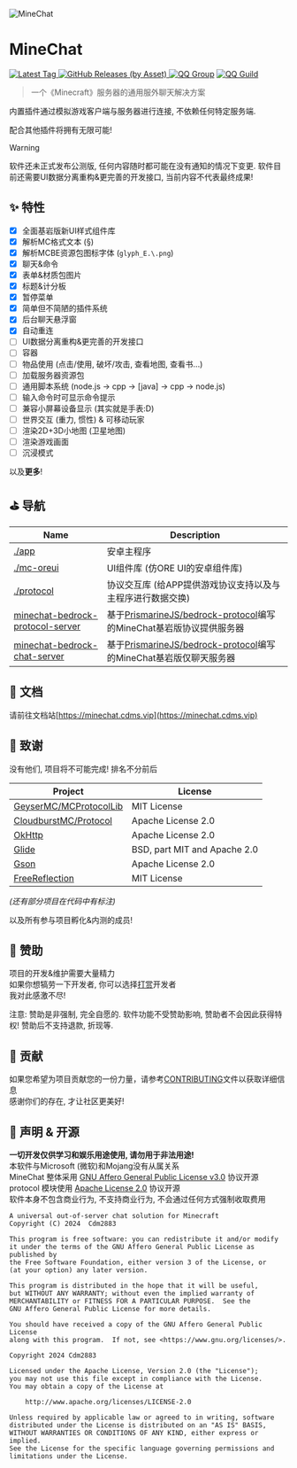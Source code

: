 ![MineChat](https://socialify.git.ci/Cdm2883/MineChat/image?description=1&font=Inter&forks=1&issues=1&logo=https%3A%2F%2Fgithub.com%2FCdm2883%2FMineChat%2Fblob%2Fmaster%2Flogo_256x256.png%3Fraw%3Dtrue&name=1&owner=1&pattern=Brick%20Wall&pulls=1&stargazers=1&theme=Auto)
# MineChat
[
![Latest Tag](https://img.shields.io/github/v/tag/Cdm2883/MineChat?label=LATEST%20TAG&style=for-the-badge)
![GitHub Releases (by Asset)](https://img.shields.io/github/downloads/Cdm2883/MineChat/latest/total?style=for-the-badge)
](https://github.com/Cdm2883/MineChat/releases/latest)
[![QQ Group](https://img.shields.io/badge/QQ_Group-Cdm's_group-0099ff?style=for-the-badge&logo=data%3Aimage%2Fpng%3Bbase64%2CiVBORw0KGgoAAAANSUhEUgAAAGAAAABgCAYAAADimHc4AAAACXBIWXMAACE4AAAhOAFFljFgAAAAAXNSR0IArs4c6QAAAARnQU1BAACxjwv8YQUAAARcSURBVHgB7Z2NUdswFMf%2F6XWAdALEBNAJaiZomQAzQekEJBOUTsAIzQawQekEdicgnUDVO8uHa0icSHqyJb%2Ffnc6Q5GxLT%2B9DlvwECIIgCIIgzJEFJo7WujCHc1PO7HFpiur9rDZla4%2B%2FTXky5XGxWGwhHA81uin3pjxrPx5MKU1ZQhjGNlalw1OZcmuKgvAa3fT4J81PZUoJ4QXTIN91fB703LXBNMDSNsRYVHoCQhglCrIVf8DraCY2FCVdmGjpCSMRXQC6iUh%2BYfzGbxlVCO8Qn3tMp%2FEJ6hA%2FxzJHUQVgKnlrDl8wPRSajpEv1MP09FkhMtF8gKlchWmZnl2cGn9QIxJRTJBuBj8KaRDVFEXRgIR6fwtFRY%2BIALsGJNb7W24RCXYNSLD3t0TRAlYNMI1PIadCmkQJl7lN0BRj%2FkO50hHmEdhMkL35Z6QNuxni1IAC6cOuwZwCSNn8tHwGM5wCOEP60OMTBUZYBGDt%2FznyoAAjXBqQS%2BMTrHURAQyjwAiXABTygdWXcQkgBwfcosAIlwCyWonGGQmJCToMtg4lGnAYyQkgNxSYCC4ALSuRj4JDA0QARxBcADFXFOSA%2BICR4fABCvmRVBRUIj%2FY5gWCT0kmvApiCJbpyaAakPgqiCFYZvhCm6AS%2BcKySiKYAKzzZZ9DHRFq%2FBKBCakBJfIneAcL5oQzdr59gjrjIBqQufPtE9QZhzJBJeZDUGfsLYAZON8%2BQZ1xCA0oMD%2BCdThvJzwj59vnQ4h0OF4aYBqf1v8ozJMbBMDXBAW5iUT5hAD4CiDITSQKpdgp4ImzAOzFFeZNAU98NCCH9f%2B%2BeFsAHwHM2fy0FL4zgE4CsBfNaQW0D16WwFUDCggtBTxwFYDY%2Fxe8TLGrAHJafu7L0g5InThaADMf%2Fe6igCMuGqAg9HG2CC4CGFK3GnmyL6lfPBM0cLE18hXAtz3fKTjiIoCTHZ%2FX5vHsyhz%2FID%2B2dh74x47vl64DspA%2B4MIe96lqqrR1WmG3hjtNU7oI4K0LrTvL0nMUAO1JADsBc4km2WufaALos7Gmp4UE4D1TNDE27R82w%2B4agXARQLdxa%2FSck%2B0lOWlB3V8HZP6%2Fw25%2FcBQ%2BAqjRLFKq3%2FhNsB4yAR7f%2BtDU%2B6b3XY0YUHZZfUD%2Bfc2zE8YYqD11pOjnTjcLE6aFbrYjSR32JK6saSt1%2BktW2NMYc7%2Bkd410Wcd44zNG4laKGL4iLSjyOUUEYgiABii0XUkqU5gU5X2M9b4z%2B3vCndFjjTS4zi59va0QPSuqMW2o8TfIFd3solHpaVJiBN4jErpZSXeF6SbzuDL3SMdNzE1AuccB1NgUAZVIZzxQo3nEsF6knHhEN%2FtDVjpt2DdyYNEAe%2BMr5AHtS3wBJjhyReSQtr7PJVd0xBWG1sgLNqfMZYIUmpFvgWYSv7sN%2BRL7I6Et%2Fq%2Fwtlf%2B4mX7cnTOe9I7t%2BqcY%2Bia6JyvPTcdaSpyI1nABEEQBEEQQvMP82DW%2Bu24kOQAAAAASUVORK5CYII%3D)](https://qm.qq.com/cgi-bin/qm/qr?k=Vcspr10ZnFcPd29hgPUgmxcBPsPni6pC&jump_from=webapi&authKey=uKMeRLS8aWCJwEXlYmkKeg1aBg4xmt/UbdXvEejPDOqCxhIKpqLK8Q+qG4ZFl0Nn)
[![QQ Guild](https://img.shields.io/badge/QQ_Guild-MineChat-1fa5ff?style=for-the-badge&logo=data%3Aimage%2Fpng%3Bbase64%2CiVBORw0KGgoAAAANSUhEUgAAADAAAAAwCAMAAABg3Am1AAAAhFBMVEUAAAAAmf8AkP8Amv8Amf8Al%2F8Alf8Amf8Amf8Amf8Amf8Amf8Amf8Amv8AmP8Al%2F8Anv8AmP8Amf8Amf8AmP8Amf8AmP8Amf8AmP8Amf8Amf8AmP8Amf8Amf8Amv8Amv8Ak%2F8Amf8Amf8Amf8Amf8Amf8Al%2F8Al%2F8Amf8Amf8Amf8Amf%2FLu1RTAAAAK3RSTlMA%2BwS590YIOO3GyzvUtEgRCserjj7BYlsl5qeBe1UrHxfgpIpwZk0x25uAW%2FA47wAAAbJJREFUSMftVMl2wjAQs00WZ4VAIEDZdzr%2F%2F3%2FVOPVz0xfM49Je0CUWM8ITWbF4428QjUYj5agCjXz9w1QG%2BipaCR4NaVoy7QUKV02037pfPkjSxCcI0TAVDmPwmU9wpuDnCConkpnwYEKSVk4wDIiCoU8wgGDtBJkkylXv7EkxYGgiSrFsUeSg2iyXxtyuGx5ISu0%2Bzg2DtmzhKN1tp3PDv8Op660KyzAMy7hA6VDzmmk900SLhmuXXf8xjClwJimYhOEfR0mJUYodaiuIRAN9gedDzBcYYf5CkmIzwgtJWvMIryRpBcHklSTdu4bH%2FUliKIZQFQQXJu2EM9AxKHg%2FIu1GYMHRZL0P2yyO4%2BzaYARd83JrBAVe6XOTgc9FF6jYrEmDfYn%2BCMdoeEDHX6PsyfbbhVyZY5Tf%2FNw9jK2kDliGP61dVsuuYJNUCUOjmE%2BrpApYcTihU4Mm1WDeY2okdjlMikWkxEUTj85JAgX6g7HBDrc29%2FGNzCv5k1TaSwzr3dQoZPbsEjvYhuES7U%2BSNOFzYoH7GBLx%2FBJzOzZpUvv61ThP041wYL%2B8MP698R%2F4AgoQNmpSPKxNAAAAAElFTkSuQmCC)](https://pd.qq.com/s/62p2d8ewp)
> 一个《Minecraft》服务器的通用服外聊天解决方案

内置插件通过模拟游戏客户端与服务器进行连接, 不依赖任何特定服务端.

配合其他插件将拥有无限可能!

> [!WARNING]  
> 软件还未正式发布公测版, 任何内容随时都可能在没有通知的情况下变更. 软件目前还需要UI数据分离重构&更完善的开发接口, 当前内容不代表最终成果!

## ✨ 特性
- [x] 全面基岩版新UI样式组件库  
- [x] 解析MC格式文本 (§)  
- [x] 解析MCBE资源包图标字体 (`glyph_E.\.png`)  
- [x] 聊天&命令  
- [x] 表单&材质包图片  
- [x] 标题&计分板  
- [x] 暂停菜单  
- [x] 简单但不简陋的插件系统  
- [x] 后台聊天悬浮窗  
- [x] 自动重连  
- [ ] UI数据分离重构&更完善的开发接口
- [ ] 容器  
- [ ] 物品使用 (点击/使用, 破坏/攻击, 查看地图, 查看书...)  
- [ ] 加载服务器资源包  
- [ ] 通用脚本系统 (node.js -> cpp -> [java] -> cpp -> node.js)  
- [ ] 输入命令时可显示命令提示  
- [ ] 兼容小屏幕设备显示 (其实就是手表:D)  
- [ ] 世界交互 (重力, 惯性) & 可移动玩家  
- [ ] 渲染2D+3D小地图 (卫星地图)  
- [ ] 渲染游戏画面  
- [ ] 沉浸模式  

以及**更多**!

## ⛳ 导航
| Name                                                                                            | Description                                                                                              |
|-------------------------------------------------------------------------------------------------|----------------------------------------------------------------------------------------------------------|
| [./app](./app)                                                                                  | 安卓主程序                                                                                                    |
| [./mc-oreui](./mc-oreui)                                                                        | UI组件库 (仿ORE UI的安卓组件库)                                                                                    |
| [./protocol](./protocol)                                                                        | 协议交互库 (给APP提供游戏协议支持以及与主程序进行数据交换)                                                                         |
| [minechat-bedrock-protocol-server](https://github.com/Cdm2883/minechat-bedrock-protocol-server) | 基于[PrismarineJS/bedrock-protocol](https://github.com/PrismarineJS/bedrock-protocol)编写的MineChat基岩版协议提供服务器 |
| [minechat-bedrock-chat-server](https://github.com/Cdm2883/minechat-bedrock-chat-server)         | 基于[PrismarineJS/bedrock-protocol](https://github.com/PrismarineJS/bedrock-protocol)编写的MineChat基岩版仅聊天服务器  |

## 📄 文档
请前往文档站[https://minechat.cdms.vip](https://minechat.cdms.vip)

## 💖 致谢
没有他们, 项目将不可能完成! 排名不分前后  

| Project                                                             | License                      |
|---------------------------------------------------------------------|------------------------------|
| [GeyserMC/MCProtocolLib](https://github.com/GeyserMC/MCProtocolLib) | MIT License                  |
| [CloudburstMC/Protocol](https://github.com/CloudburstMC/Protocol)   | Apache License 2.0           |
| [OkHttp](https://github.com/square/okhttp)                          | Apache License 2.0           |
| [Glide](https://github.com/bumptech/glide)                          | BSD, part MIT and Apache 2.0 |
| [Gson](https://github.com/google/Gson)                              | Apache License 2.0           |
| [FreeReflection](https://github.com/tiann/FreeReflection)           | MIT License                  |
*(还有部分项目在代码中有标注)*

以及所有参与项目孵化&内测的成员!

## 🧋 赞助
项目的开发&维护需要大量精力  
如果你想犒劳一下开发者,
你可以选择[打赏](https://sponsor.cdms.vip)开发者  
我对此感激不尽!  

注意: 赞助是非强制, 完全自愿的. 软件功能不受赞助影响, 赞助者不会因此获得特权! 赞助后不支持退款, 折现等.

## 🧐 贡献
如果您希望为项目贡献您的一份力量，请参考[CONTRIBUTING](CONTRIBUTING.md)文件以获取详细信息  
感谢你们的存在, 才让社区更美好!

## 🎈 声明 & 开源
**一切开发仅供学习和娱乐用途使用, 请勿用于非法用途!**  
本软件与Microsoft (微软)和Mojang没有从属关系  
MineChat 整体采用 [GNU Affero General Public License v3.0](LICENSE) 协议开源  
protocol 模块使用 [Apache License 2.0](protocol/LICENSE) 协议开源  
软件本身不包含商业行为, 不支持商业行为, 不会通过任何方式强制收取费用
```
A universal out-of-server chat solution for Minecraft
Copyright (C) 2024  Cdm2883

This program is free software: you can redistribute it and/or modify
it under the terms of the GNU Affero General Public License as published by
the Free Software Foundation, either version 3 of the License, or
(at your option) any later version.

This program is distributed in the hope that it will be useful,
but WITHOUT ANY WARRANTY; without even the implied warranty of
MERCHANTABILITY or FITNESS FOR A PARTICULAR PURPOSE.  See the
GNU Affero General Public License for more details.

You should have received a copy of the GNU Affero General Public License
along with this program.  If not, see <https://www.gnu.org/licenses/>.
```

```
Copyright 2024 Cdm2883

Licensed under the Apache License, Version 2.0 (the "License");
you may not use this file except in compliance with the License.
You may obtain a copy of the License at

    http://www.apache.org/licenses/LICENSE-2.0
    
Unless required by applicable law or agreed to in writing, software
distributed under the License is distributed on an "AS IS" BASIS,
WITHOUT WARRANTIES OR CONDITIONS OF ANY KIND, either express or implied.
See the License for the specific language governing permissions and
limitations under the License.
```